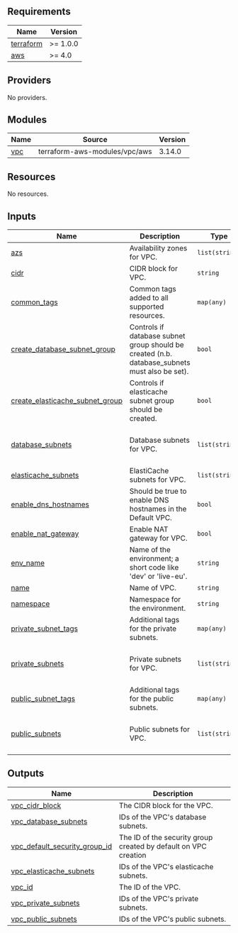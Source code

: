 <!-- BEGIN_TF_DOCS -->
## Requirements

| Name | Version |
|------|---------|
| <a name="requirement_terraform"></a> [terraform](#requirement\_terraform) | >= 1.0.0 |
| <a name="requirement_aws"></a> [aws](#requirement\_aws) | >= 4.0 |

## Providers

No providers.

## Modules

| Name | Source | Version |
|------|--------|---------|
| <a name="module_vpc"></a> [vpc](#module\_vpc) | terraform-aws-modules/vpc/aws | 3.14.0 |

## Resources

No resources.

## Inputs

| Name | Description | Type | Default | Required |
|------|-------------|------|---------|:--------:|
| <a name="input_azs"></a> [azs](#input\_azs) | Availability zones for VPC. | `list(string)` | `[]` | no |
| <a name="input_cidr"></a> [cidr](#input\_cidr) | CIDR block for VPC. | `string` | `"10.36.0.0/16"` | no |
| <a name="input_common_tags"></a> [common\_tags](#input\_common\_tags) | Common tags added to all supported resources. | `map(any)` | `{}` | no |
| <a name="input_create_database_subnet_group"></a> [create\_database\_subnet\_group](#input\_create\_database\_subnet\_group) | Controls if database subnet group should be created (n.b. database\_subnets must also be set). | `bool` | `false` | no |
| <a name="input_create_elasticache_subnet_group"></a> [create\_elasticache\_subnet\_group](#input\_create\_elasticache\_subnet\_group) | Controls if elasticache subnet group should be created. | `bool` | `false` | no |
| <a name="input_database_subnets"></a> [database\_subnets](#input\_database\_subnets) | Database subnets for VPC. | `list(string)` | <pre>[<br>  "10.36.21.0/24",<br>  "10.36.22.0/24"<br>]</pre> | no |
| <a name="input_elasticache_subnets"></a> [elasticache\_subnets](#input\_elasticache\_subnets) | ElastiCache subnets for VPC. | `list(string)` | `[]` | no |
| <a name="input_enable_dns_hostnames"></a> [enable\_dns\_hostnames](#input\_enable\_dns\_hostnames) | Should be true to enable DNS hostnames in the Default VPC. | `bool` | `true` | no |
| <a name="input_enable_nat_gateway"></a> [enable\_nat\_gateway](#input\_enable\_nat\_gateway) | Enable NAT gateway for VPC. | `bool` | `true` | no |
| <a name="input_env_name"></a> [env\_name](#input\_env\_name) | Name of the environment; a short code like 'dev' or 'live-eu'. | `string` | n/a | yes |
| <a name="input_name"></a> [name](#input\_name) | Name of VPC. | `string` | n/a | yes |
| <a name="input_namespace"></a> [namespace](#input\_namespace) | Namespace for the environment. | `string` | n/a | yes |
| <a name="input_private_subnet_tags"></a> [private\_subnet\_tags](#input\_private\_subnet\_tags) | Additional tags for the private subnets. | `map(any)` | `{}` | no |
| <a name="input_private_subnets"></a> [private\_subnets](#input\_private\_subnets) | Private subnets for VPC. | `list(string)` | <pre>[<br>  "10.36.1.0/24",<br>  "10.36.2.0/24"<br>]</pre> | no |
| <a name="input_public_subnet_tags"></a> [public\_subnet\_tags](#input\_public\_subnet\_tags) | Additional tags for the public subnets. | `map(any)` | `{}` | no |
| <a name="input_public_subnets"></a> [public\_subnets](#input\_public\_subnets) | Public subnets for VPC. | `list(string)` | <pre>[<br>  "10.36.101.0/24",<br>  "10.36.102.0/24"<br>]</pre> | no |

## Outputs

| Name | Description |
|------|-------------|
| <a name="output_vpc_cidr_block"></a> [vpc\_cidr\_block](#output\_vpc\_cidr\_block) | The CIDR block for the VPC. |
| <a name="output_vpc_database_subnets"></a> [vpc\_database\_subnets](#output\_vpc\_database\_subnets) | IDs of the VPC's database subnets. |
| <a name="output_vpc_default_security_group_id"></a> [vpc\_default\_security\_group\_id](#output\_vpc\_default\_security\_group\_id) | The ID of the security group created by default on VPC creation |
| <a name="output_vpc_elasticache_subnets"></a> [vpc\_elasticache\_subnets](#output\_vpc\_elasticache\_subnets) | IDs of the VPC's elasticache subnets. |
| <a name="output_vpc_id"></a> [vpc\_id](#output\_vpc\_id) | The ID of the VPC. |
| <a name="output_vpc_private_subnets"></a> [vpc\_private\_subnets](#output\_vpc\_private\_subnets) | IDs of the VPC's private subnets. |
| <a name="output_vpc_public_subnets"></a> [vpc\_public\_subnets](#output\_vpc\_public\_subnets) | IDs of the VPC's public subnets. |
<!-- END_TF_DOCS -->
